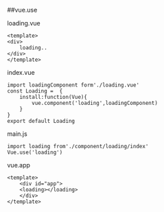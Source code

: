 ##vue.use
	
loading.vue
	
	<template>
	<div>
		loading..
	</div>
	</template>

index.vue
	
	import loadingComponent form'./loading.vue'
	const Loading =  {
		install:function(Vue){
			vue.component('loading',loadingComponent)
		}
	}
	export default Loading

main.js
	
	import loading from'./component/loading/index'
	Vue.use('loading')

vue.app
	
	<template>
		<div id="app">
		<loading></loading>
		</div>
	</template>